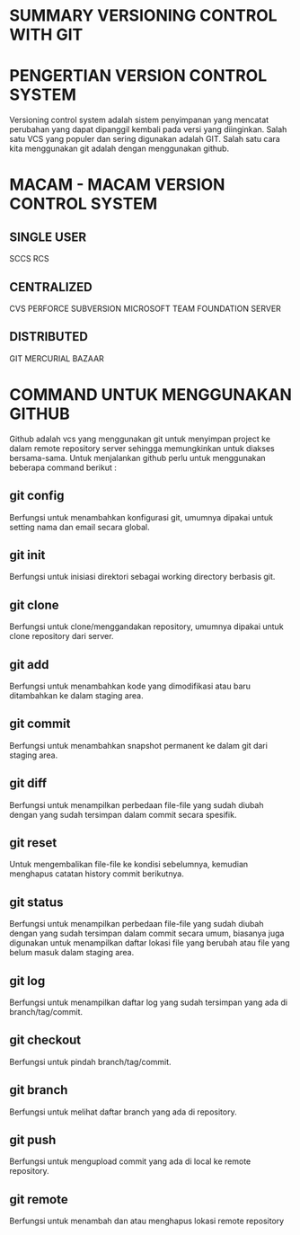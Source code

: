 # SUMMARY VERSIONING CONTROL WITH GIT

# PENGERTIAN VERSION CONTROL SYSTEM
Versioning control system adalah sistem penyimpanan yang mencatat perubahan yang dapat dipanggil kembali pada versi yang diinginkan. Salah satu VCS yang populer dan sering digunakan adalah GIT. Salah satu cara kita menggunakan git adalah dengan menggunakan github. 

# MACAM - MACAM VERSION CONTROL SYSTEM
##  SINGLE USER
SCCS
RCS
## CENTRALIZED
CVS
PERFORCE
SUBVERSION
MICROSOFT TEAM FOUNDATION SERVER
## DISTRIBUTED
GIT
MERCURIAL
BAZAAR

# COMMAND UNTUK MENGGUNAKAN GITHUB
Github adalah vcs yang menggunakan git untuk menyimpan project ke dalam remote repository server sehingga memungkinkan untuk diakses bersama-sama. Untuk menjalankan github perlu untuk menggunakan beberapa command berikut :

## git config
Berfungsi untuk menambahkan konfigurasi git, umumnya dipakai untuk setting nama dan email
secara global.

## git init
Berfungsi untuk inisiasi direktori sebagai working directory berbasis git.

## git clone
Berfungsi untuk clone/menggandakan repository, umumnya dipakai untuk clone repository dari server.

## git add
Berfungsi untuk menambahkan kode yang dimodifikasi atau baru ditambahkan ke dalam staging area.

## git commit
Berfungsi untuk menambahkan snapshot permanent ke dalam git dari staging area.

## git diff
Berfungsi untuk menampilkan perbedaan file-file yang sudah diubah dengan yang sudah tersimpan dalam commit secara spesifik.

## git reset
Untuk mengembalikan file-file ke kondisi sebelumnya, kemudian menghapus catatan history commit berikutnya.

## git status
Berfungsi untuk menampilkan perbedaan file-file yang sudah diubah dengan yang sudah tersimpan dalam commit secara umum, biasanya juga digunakan untuk menampilkan daftar lokasi file yang berubah atau file yang belum masuk dalam staging area.

## git log    
Berfungsi untuk menampilkan daftar log yang sudah tersimpan yang ada di branch/tag/commit.

## git checkout
Berfungsi untuk pindah branch/tag/commit.

## git branch
Berfungsi untuk melihat daftar branch yang ada di repository.

## git push
Berfungsi untuk mengupload commit yang ada di local ke remote repository.

## git remote
Berfungsi untuk menambah dan atau menghapus lokasi remote repository

